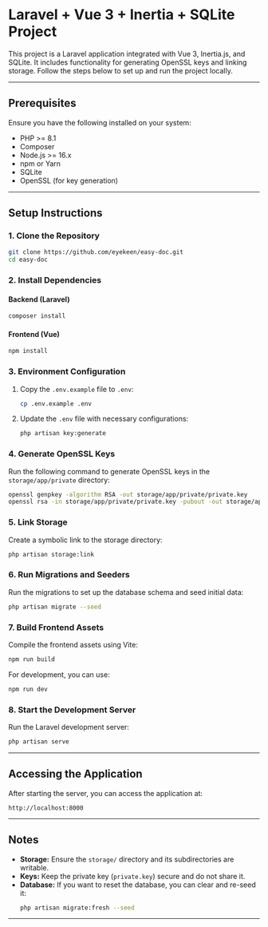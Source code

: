 
# Laravel + Vue 3 + Inertia + SQLite Project

This project is a Laravel application integrated with Vue 3, Inertia.js, and SQLite. It includes functionality for generating OpenSSL keys and linking storage. Follow the steps below to set up and run the project locally.

---

## Prerequisites

Ensure you have the following installed on your system:
- PHP >= 8.1
- Composer
- Node.js >= 16.x
- npm or Yarn
- SQLite
- OpenSSL (for key generation)

---

## Setup Instructions

### 1. Clone the Repository
```bash
git clone https://github.com/eyekeen/easy-doc.git
cd easy-doc
```

### 2. Install Dependencies
#### Backend (Laravel)
```bash
composer install
```

#### Frontend (Vue)
```bash
npm install
```

### 3. Environment Configuration
1. Copy the `.env.example` file to `.env`:
   ```bash
   cp .env.example .env
   ```

2. Update the `.env` file with necessary configurations:
     ```bash
     php artisan key:generate
     ```

### 4. Generate OpenSSL Keys
Run the following command to generate OpenSSL keys in the `storage/app/private` directory:
```bash
openssl genpkey -algorithm RSA -out storage/app/private/private.key
openssl rsa -in storage/app/private/private.key -pubout -out storage/app/private/public.key
```

### 5. Link Storage
Create a symbolic link to the storage directory:
```bash
php artisan storage:link
```

### 6. Run Migrations and Seeders
Run the migrations to set up the database schema and seed initial data:
```bash
php artisan migrate --seed
```

### 7. Build Frontend Assets
Compile the frontend assets using Vite:
```bash
npm run build
```
For development, you can use:
```bash
npm run dev
```

### 8. Start the Development Server
Run the Laravel development server:
```bash
php artisan serve
```

---

## Accessing the Application

After starting the server, you can access the application at:
```
http://localhost:8000
```

---

## Notes

- **Storage:** Ensure the `storage/` directory and its subdirectories are writable.
- **Keys:** Keep the private key (`private.key`) secure and do not share it.
- **Database:** If you want to reset the database, you can clear and re-seed it:
  ```bash
  php artisan migrate:fresh --seed
  ```

---


